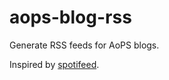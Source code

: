 # aops-blog-rss

Generate RSS feeds for AoPS blogs.

Inspired by [spotifeed](https://github.com/timdorr/spotifeed).
